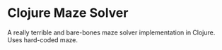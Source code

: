 # Clojure Maze Solver
A really terrible and bare-bones maze solver implementation in Clojure. Uses hard-coded maze.

